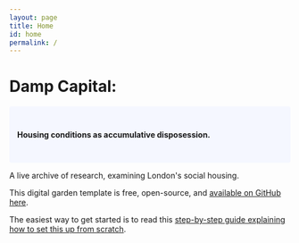 ```yaml
---
layout: page
title: Home
id: home
permalink: /
---
```


# Damp Capital:
<p style="padding: 3em 1em; background: #f5f7ff; border-radius: 4px;">
 <span style="font-weight: bold"> Housing conditions as accumulative disposession.</span><p>A live archive of research, examining London's social housing.</p>
</p>

This digital garden template is free, open-source, and [available on GitHub here](https://github.com/maximevaillancourt/digital-garden-jekyll-template).

The easiest way to get started is to read this [step-by-step guide explaining how to set this up from scratch](https://maximevaillancourt.com/blog/setting-up-your-own-digital-garden-with-jekyll).

<style>
  .wrapper {
    max-width: 46em;
  }
</style>
